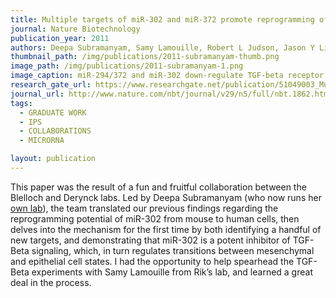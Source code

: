 ```yaml
---
title: Multiple targets of miR-302 and miR-372 promote reprogramming of human fibroblasts to induced pluripotent stem cells
journal: Nature Biotechnology
publication_year: 2011
authors: Deepa Subramanyam, Samy Lamouille, Robert L Judson, Jason Y Liu, Nathan Bucay, Rik Derynck, Robert Blelloch
thumbnail_path: /img/publications/2011-subramanyam-thumb.png
image_path: /img/publications/2011-subramanyam-1.png
image_caption: miR-294/372 and miR-302 down-regulate TGF-beta receptor 2, TGF-beta signaling, and the TGF-beta induced epithelial to mesenchymal transition.
research_gate_url: https://www.researchgate.net/publication/51049003_Multiple_targets_of_miR-302_and_miR-372_promote_reprogramming_of_human_fibroblasts_to_induced_pluripotent_stem_cells
journal_url: http://www.nature.com/nbt/journal/v29/n5/full/nbt.1862.html
tags:
  - GRADUATE WORK
  - IPS
  - COLLABORATIONS
  - MICRORNA

layout: publication
---
```

This paper was the result of a fun and fruitful collaboration between the Blelloch and Derynck labs. Led by Deepa Subramanyam (who now runs her [own lab](http://www.nccs.res.in/DeepaS.html)), the team translated our previous findings regarding the reprogramming potential of miR-302 from mouse to human cells, then delves into the mechanism for the first time by both identifying a handful of new targets, and demonstrating that miR-302 is a potent inhibitor of TGF-Beta signaling, which, in turn regulates transitions between mesenchymal and epithelial cell states. I had the opportunity to help spearhead the TGF-Beta experiments with Samy Lamouille from Rik’s lab, and learned a great deal in the process.